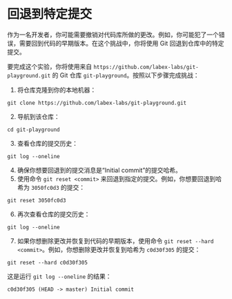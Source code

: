 # 回退到特定提交

作为一名开发者，你可能需要撤销对代码库所做的更改。例如，你可能犯了一个错误，需要回到代码的早期版本。在这个挑战中，你将使用 Git 回退到仓库中的特定提交。

要完成这个实验，你将使用来自 `https://github.com/labex-labs/git-playground.git` 的 Git 仓库 `git-playground`。按照以下步骤完成挑战：

1. 将仓库克隆到你的本地机器：

```shell
git clone https://github.com/labex-labs/git-playground.git
```

2. 导航到该仓库：

```shell
cd git-playground
```

3. 查看仓库的提交历史：

```shell
git log --oneline
```

4. 确保你想要回退到的提交消息是“Initial commit”的提交哈希。
5. 使用命令 `git reset <commit>` 来回退到指定的提交。例如，你想要回退到哈希为 `3050fc0d3` 的提交：

```shell
git reset 3050fc0d3
```

6. 再次查看仓库的提交历史：

```shell
git log --oneline
```

7. 如果你想删除更改并恢复到代码的早期版本，使用命令 `git reset --hard <commit>`。例如，你想删除更改并恢复到哈希为 `c0d30f305` 的提交：

```shell
git reset --hard c0d30f305
```

这是运行 `git log --oneline` 的结果：

```shell
c0d30f305 (HEAD -> master) Initial commit
```
